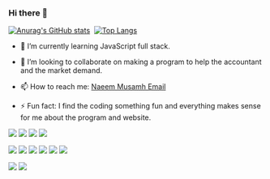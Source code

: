 ### Hi there 👋

[![Anurag's GitHub stats](https://github-readme-stats.vercel.app/api?username=naeemmusamh&count_private=true&show_icons=true&theme=dracula)](https://github.com/anuraghazra/github-readme-stats)&nbsp;&nbsp;[![Top Langs](https://github-readme-stats.vercel.app/api/top-langs/?username=naeemmusamh&langs_count=8&layout=compact)](https://github.com/anuraghazra/github-readme-stats)


- 🌱 I’m currently learning JavaScript full stack.

- 👯 I’m looking to collaborate on making a program to help the accountant and the market demand.

- 📫 How to reach me: [Naeem Musamh Email](naeem.musamh@gmail.com)
- ⚡ Fun fact: I find the coding something fun and everything makes sense for me about the program and website.

![](https://img.shields.io/badge/Instructor-Node-informational?style=flat&logo=node.jslogoColor=white&color=025800)
![](https://img.shields.io/badge/Instructor-JavaScript-informational?style=flat&logo=javascript&logoColor=white&color=f7df1c)
![](https://img.shields.io/badge/Instructor-ReactJS-informational?style=flat&logo=react&logoColor=white&color=61dafb)
![](https://img.shields.io/badge/Instructor-ExpressJS-informational?style=flat&logo=express&logoColor=white&color=white)

![](https://img.shields.io/badge/Developer-Node-informational?style=flat&logo=node.jslogoColor=white&color=025800)
![](https://img.shields.io/badge/Developer-JavaScript-informational?style=flat&logo=javascript&logoColor=white&color=f7df1c)
![](https://img.shields.io/badge/Developer-Typescript-informational?style=flat&logo=typescript&logoColor=white&color=2f74c0)
![](https://img.shields.io/badge/Developer-HTML-informational?style=flat&logo=html5&logoColor=white&color=dc4a27)
![](https://img.shields.io/badge/Developer-CSS-informational?style=flat&logo=css-wizardry&logoColor=white&color=264bdc)
![](https://img.shields.io/badge/Developer-Python-informational?style=flat&logo=pyhton-wizardry&logoColor=white&color=004daa)

![](https://img.shields.io/badge/Developer-ExpressJS-informational?style=flat&logo=express&logoColor=white&color=white)
![](https://img.shields.io/badge/Developer-Django-informational?style=flat&logo=django&logoColor=white&color=0c4b33)
